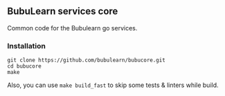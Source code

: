 ## BubuLearn services core

Common code for the Bubulearn go services.

### Installation

```shell
git clone https://github.com/bubulearn/bubucore.git
cd bubucore
make
```

Also, you can use `make build_fast` to skip some tests & linters while build.